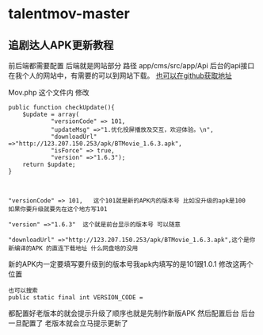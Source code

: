 # talentmov-master
## 追剧达人APK更新教程

前后端都需要配置 后端就是网站部分 路径 app/cms/src/app/Api
后台的api接口在我个人的网站中，有需要的可以到网站下载。
[也可以在github获取地址](https://github.com/devilsafe/jdziapp_appcms)


Mov.php 这个文件内 修改
```
public function checkUpdate(){
    $update = array(
            "versionCode" => 101,
            "updateMsg" =>"1.优化投屏播放及交互，欢迎体验。\n",
            "downloadUrl" =>"http://123.207.150.253/apk/BTMovie_1.6.3.apk",
            "isForce" => true,
            "version" =>"1.6.3");
    return $update;
}



"versionCode" => 101,   这个101就是新的APK内的版本号 比如没升级的apk是100 
如果你要升级就要先在这个地方写101

"version" =>"1.6.3"  这个就是前台显示的版本号 可以随意

"downloadUrl" =>"http://123.207.150.253/apk/BTMovie_1.6.3.apk",这个是你新编译的APK 的直连下载地址 什么网盘啥的没用
```

新的APK内一定要填写要升级到的版本号我apk内填写的是101跟1.0.1  修改这两个位置
``` 
也可以搜索 
public static final int VERSION_CODE =

```

都配置好老版本的就会提示升级了顺序也就是先制作新版APK 然后配置后台 后台一旦配置了 老版本就会立马提示更新了


